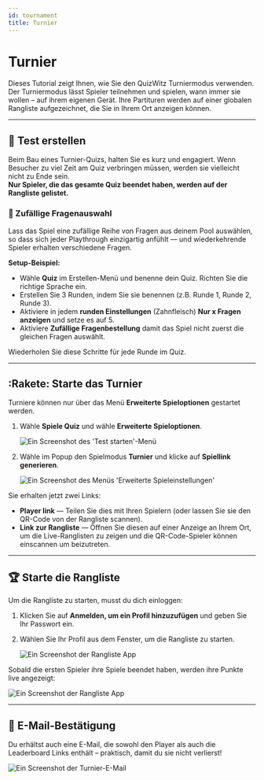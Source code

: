 ```yaml
---
id: tournament
title: Turnier
---
```


# Turnier

Dieses Tutorial zeigt Ihnen, wie Sie den QuizWitz Turniermodus verwenden. Der Turniermodus lässt Spieler teilnehmen und spielen, wann immer sie wollen – auf ihrem eigenen Gerät. Ihre Partituren werden auf einer globalen Rangliste aufgezeichnet, die Sie in Ihrem Ort anzeigen können.

---

## 📝 Test erstellen

Beim Bau eines Turnier-Quizs, halten Sie es kurz und engagiert. Wenn Besucher zu viel Zeit am Quiz verbringen müssen, werden sie vielleicht nicht zu Ende sein.\
**Nur Spieler, die das gesamte Quiz beendet haben, werden auf der Rangliste gelistet.**

### 🎲 Zufällige Fragenauswahl

Lass das Spiel eine zufällige Reihe von Fragen aus deinem Pool auswählen, so dass sich jeder Playthrough einzigartig anfühlt — und wiederkehrende Spieler erhalten verschiedene Fragen.

**Setup-Beispiel:**

- Wähle **Quiz** im Erstellen-Menü und benenne dein Quiz. Richten Sie die richtige Sprache ein.
- Erstellen Sie 3 Runden, indem Sie sie benennen (z.B. Runde 1, Runde 2, Runde 3).
- Aktiviere in jedem **runden Einstellungen** (Zahnfleisch) **Nur x Fragen anzeigen** und setze es auf 5.
- Aktiviere **Zufällige Fragenbestellung** damit das Spiel nicht zuerst die gleichen Fragen auswählt.

Wiederholen Sie diese Schritte für jede Runde im Quiz.

---

## :Rakete: Starte das Turnier

Turniere können nur über das Menü **Erweiterte Spieloptionen** gestartet werden.

1. Wähle **Spiele Quiz** und wähle **Erweiterte Spieloptionen**.

   ![Ein Screenshot des 'Test starten'-Menü](/images/tutorials/tournament/tournament-start.png)

2. Wähle im Popup den Spielmodus **Turnier** und klicke auf **Spiellink generieren**.

   ![Ein Screenshot des Menüs 'Erweiterte Spieleinstellungen'](/images/tutorials/tournament/tournament-advanced-game-settings.png)

Sie erhalten jetzt zwei Links:

- **Player link** — Teilen Sie dies mit Ihren Spielern (oder lassen Sie sie den QR-Code von der Rangliste scannen).
- **Link zur Rangliste** — Öffnen Sie diesen auf einer Anzeige an Ihrem Ort, um die Live-Ranglisten zu zeigen und die QR-Code-Spieler können einscannen um beizutreten.

---

## 🏆 Starte die Rangliste

Um die Rangliste zu starten, musst du dich einloggen:

1. Klicken Sie auf **Anmelden, um ein Profil hinzuzufügen** und geben Sie Ihr Passwort ein.
2. Wählen Sie Ihr Profil aus dem Fenster, um die Rangliste zu starten.

   ![Ein Screenshot der Rangliste App](/images/tutorials/tournament/leaderboard-start.png)

Sobald die ersten Spieler ihre Spiele beendet haben, werden ihre Punkte live angezeigt:

![Ein Screenshot der Rangliste App](/images/tutorials/tournament/leaderboard.png)

---

## 📧 E-Mail-Bestätigung

Du erhältst auch eine E-Mail, die sowohl den Player als auch die Leaderboard Links enthält – praktisch, damit du sie nicht verlierst!

![Ein Screenshot der Turnier-E-Mail](/images/tutorials/tournament/tournament-email.png)
